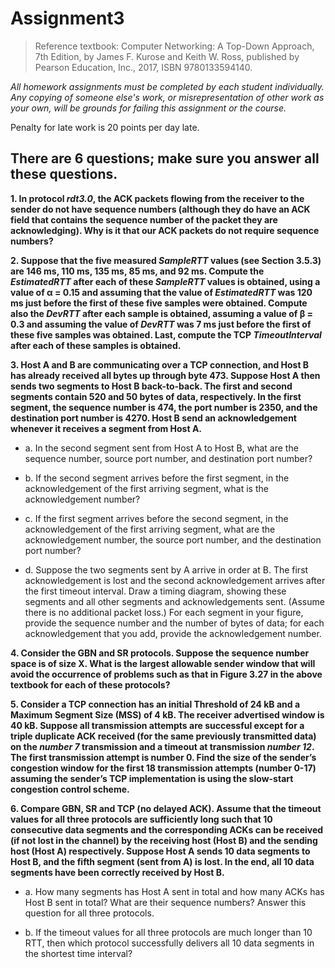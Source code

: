 # Assignment3

>Reference textbook: Computer Networking: A Top-Down Approach, 7th Edition, by James F. Kurose and Keith W. Ross, published by Pearson Education, Inc., 2017, ISBN 9780133594140.

*All homework assignments must be completed by each student individually. Any copying of someone else's work, or misrepresentation of other work as your own, will be grounds for failing this assignment or the course.*

Penalty for late work is 20 points per day late.

## There are 6 questions; make sure you answer all these questions.

**1. In protocol *rdt3.0*, the ACK packets flowing from the receiver to the sender do not have sequence numbers (although they do have an ACK field that contains the sequence number of the packet they are acknowledging). Why is it that our ACK packets do not require sequence numbers?**

 
  
   

**2. Suppose that the five measured *SampleRTT* values (see Section 3.5.3) are 146 ms, 110 ms, 135 ms, 85 ms, and 92 ms. Compute the *EstimatedRTT* after each of these *SampleRTT* values is obtained, using a value of α = 0.15 and assuming that the value of *EstimatedRTT* was 120 ms just before the first of these five samples were obtained. Compute also the *DevRTT* after each sample is obtained, assuming a value of β = 0.3 and assuming the value of *DevRTT* was 7 ms just before the first of these five samples was obtained. Last, compute the TCP *TimeoutInterval* after each of these samples is obtained.**


**3. Host A and B are communicating over a TCP connection, and Host B has already received all bytes up through byte 473. Suppose Host A then sends two segments to Host B back-to-back. The first and second segments contain 520 and 50 bytes of data, respectively. In the first segment, the sequence number is 474, the port number is 2350, and the destination port number is 4270. Host B send an acknowledgement whenever it receives a segment from Host A.**

  + a. In the second segment sent from Host A to Host B, what are the sequence number, source port number, and destination port number?
  
  + b. If the second segment arrives before the first segment, in the acknowledgement of the first arriving segment, what is the acknowledgement number?
  
  + c. If the first segment arrives before the second segment, in the acknowledgement of the first arriving segment, what are the acknowledgement number, the source port number, and the destination port number?
  
  + d. Suppose the two segments sent by A arrive in order at B. The first acknowledgement is lost and the second acknowledgement arrives after the first timeout interval. Draw a timing diagram, showing these segments and all other segments and acknowledgements sent. (Assume there is no additional packet loss.) For each segment in your figure, provide the sequence number and the number of bytes of data; for each acknowledgement that you add, provide the acknowledgement number.

**4. Consider the GBN and SR protocols. Suppose the sequence number space is of size X. What is the largest allowable sender window that will avoid the occurrence of problems such as that in Figure 3.27 in the above textbook for each of these protocols?**
 

**5. Consider a TCP connection has an initial Threshold of 24 kB and a Maximum Segment Size (MSS) of 4 kB. The receiver advertised window is 40 kB. Suppose all transmission attempts are successful except for a triple duplicate ACK received (for the same previously transmitted data) on the *number 7* transmission and a timeout at transmission *number 12*. The first transmission attempt is number 0. Find the size of the sender’s congestion window for the first 18 transmission attempts (number 0-17) assuming the sender’s TCP implementation is using the slow-start congestion control scheme.**


**6. Compare GBN, SR and TCP (no delayed ACK). Assume that the timeout values for all three protocols are sufficiently long such that 10 consecutive data segments and the corresponding ACKs can be received (if not lost in the channel) by the receiving host (Host B) and the sending host (Host A) respectively. Suppose Host A sends 10 data segments to Host B, and the fifth segment (sent from A) is lost. In the end, all 10 data segments have been correctly received by Host B.**

  + a. How many segments has Host A sent in total and how many ACKs has Host B sent in total? What are their sequence numbers? Answer this question for all three protocols.
  
  + b. If the timeout values for all three protocols are much longer than 10 RTT, then which protocol successfully delivers all 10 data segments in the shortest time interval? 
